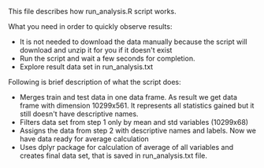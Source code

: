 This file describes how run_analysis.R script works.

What you need in order to quickly observe results:

* It is not needed to download the data manually because the script will download and unzip it for you if it doesn't exist
* Run the script and wait a few seconds for completion.
* Explore result data set in run_analysis.txt

Following is brief description of what the script does:

* Merges train and test data in one data frame. As result we get data frame with dimension 10299x561.
  It represents all statistics gained but it still doesn't have descriptive names.
* Filters data set from step 1 only by mean and std variables (10299x68)
* Assigns the data from step 2 with descriptive names and labels. Now we have data ready for average calculation
* Uses dplyr package for calculation of average of all variables and creates final data set, that is saved in run_analysis.txt file.
